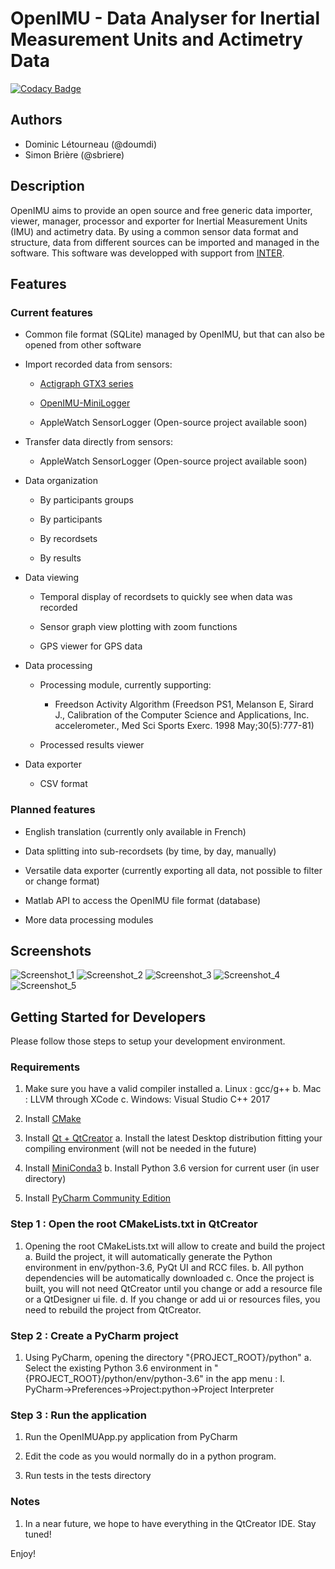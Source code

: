 # OpenIMU - Data Analyser for Inertial Measurement Units and Actimetry Data

[![Codacy Badge](https://api.codacy.com/project/badge/Grade/e2aa64a094a3435b9e76b63f5b0f0491)](https://www.codacy.com/app/SBriere/OpenIMU?utm_source=github.com&amp;utm_medium=referral&amp;utm_content=introlab/OpenIMU&amp;utm_campaign=Badge_Grade)

## Authors
*   Dominic Létourneau (@doumdi) 
*   Simon Brière (@sbriere)

## Description
OpenIMU aims to provide an open source and free generic data importer, viewer, manager, processor and exporter for Inertial Measurement Units (IMU) and actimetry data. By using a common sensor data format and structure, data from different sources can be imported and managed in the software.
This software was developped with support from [INTER](http://regroupementinter.com).

## Features

### Current features
*   Common file format (SQLite) managed by OpenIMU, but that can also be opened from other software

*   Import recorded data from sensors:
    *   [Actigraph GTX3 series](https://www.actigraphcorp.com/actigraph-wgt3x-bt)
  
    *   [OpenIMU-MiniLogger](https://github.com/introlab/OpenIMU-MiniLogger)
  
    *   AppleWatch SensorLogger (Open-source project available soon)

*   Transfer data directly from sensors:

    *   AppleWatch SensorLogger (Open-source project available soon)

*   Data organization

    *   By participants groups
  
    *   By participants
  
    *   By recordsets
  
    *   By results
  
*   Data viewing

    *   Temporal display of recordsets to quickly see when data was recorded

    *   Sensor graph view plotting with zoom functions

    *   GPS viewer for GPS data

*   Data processing

    *   Processing module, currently supporting:
    
        *   Freedson Activity Algorithm (Freedson PS1, Melanson E, Sirard J., Calibration of the Computer Science and Applications, Inc. accelerometer., Med Sci Sports Exerc. 1998 May;30(5):777-81)

    *   Processed results viewer

*   Data exporter

    *   CSV format

### Planned features
*   English translation (currently only available in French)

*   Data splitting into sub-recordsets (by time, by day, manually)

*   Versatile data exporter (currently exporting all data, not possible to filter or change format)

*   Matlab API to access the OpenIMU file format (database)

*   More data processing modules

## Screenshots
![Screenshot_1](./docs/images/Start_Screen.png)
![Screenshot_2](./docs/images/SensorView_Screen.png)
![Screenshot_3](./docs/images/GPSView_Screen.png)
![Screenshot_4](./docs/images/Analyze_Screen.png)
![Screenshot_5](./docs/images/Results_Screen.png)

## Getting Started for Developers
Please follow those steps to setup your development environment.

### Requirements
1.  Make sure you have a valid compiler installed
  a. Linux : gcc/g++
  b. Mac : LLVM through XCode
  c. Windows: Visual Studio C++ 2017

2.  Install [CMake](https://cmake.org/download/)

3.  Install [Qt + QtCreator](https://www.qt.io/)
  a. Install the latest Desktop distribution fitting your compiling environment (will not be needed in the future)
   
4.  Install [MiniConda3](https://conda.io/miniconda.html)
  b. Install Python 3.6 version for current user (in user directory)
   
5.  Install [PyCharm Community Edition](https://www.jetbrains.com/pycharm/)

### Step 1 : Open the root CMakeLists.txt in QtCreator
1.  Opening the root CMakeLists.txt will allow to create and build the project
  a. Build the project, it will automatically generate the Python environment in env/python-3.6, PyQt UI and RCC files.
  b. All python dependencies will be automatically downloaded
  c. Once the project is built, you will not need QtCreator until you change or add a resource file or a QtDesigner ui file.
  d. If you change or add ui or resources files, you need to rebuild the project from QtCreator.

### Step 2 : Create a PyCharm project
1.  Using PyCharm, opening the directory "{PROJECT_ROOT}/python"
  a. Select the existing Python 3.6 environment in "{PROJECT_ROOT}/python/env/python-3.6" in the app menu :
    I. PyCharm->Preferences->Project:python->Project Interpreter
        
### Step 3 : Run the application
1.  Run the OpenIMUApp.py application from PyCharm
 
2.  Edit the code as you would normally do in a python program.
 
3.  Run tests in the tests directory

### Notes
1.  In a near future, we hope to have everything in the QtCreator IDE. Stay tuned!

Enjoy!    
